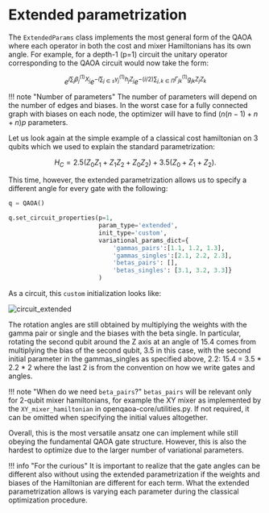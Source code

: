 # Extended parametrization

The `ExtendedParams` class implements the most general form of the QAOA where each operator in both the cost and mixer Hamiltonians has its own angle.
For example, for a depth-1 (p=1) circuit the unitary operator corresponding to the QAOA circuit would now take the form:

$$
e^{i\sum_{j}\beta_{j}^{(1)}X_j}e^{-i\sum_{j\in s} \gamma_{j}^{(1)}h_{j}Z_j} e^{-(i/2)\sum_{j,k \in \Pi}\Gamma_{jk}^{(1)}g_{jk}Z_jZ_k}
$$

!!! note "Number of parameters"
    The number of parameters will depend on the number of edges and biases. In the worst case for a fully connected graph with biases on each node, the optimizer will have to find $(n(n-1) + n + n) p$ parameters. 

Let us look again at the simple example of a classical cost hamiltonian on 3 qubits which we used to explain the standard parametrization:

$$
H_C = 2.5 (Z_0Z_1 + Z_1Z_2 + Z_0Z_2) + 3.5 (Z_0 + Z_1 + Z_2).
$$

This time, however, the extended parametrization allows us to specify a different angle for every gate with the following:

```Python
q = QAOA()

q.set_circuit_properties(p=1, 
                         param_type='extended', 
                         init_type='custom', 
                         variational_params_dict={
                             'gammas_pairs':[1.1, 1.2, 1.3], 
                             'gammas_singles':[2.1, 2.2, 2.3], 
                             'betas_pairs': [], 
                             'betas_singles': [3.1, 3.2, 3.3]}
                         )
```

As a circuit, this `custom` initialization looks like:

![circuit_extended](/img/circuit_extended.png)

The rotation angles are still obtained by multiplying the weights with the gamma pair or single and the biases with the beta single. In particular, rotating the second qubit around the Z axis at an angle of 15.4 comes from multiplying the bias of the second qubit, 3.5 in this case, with the second initial parameter in the gammas_singles as specified above, 2.2: 15.4 = 3.5 * 2.2 * 2 where the last 2 is from the convention on how we write gates and angles. 

!!! note "When do we need `beta_pairs`?"
    `betas_pairs` will be relevant only for 2-qubit mixer hamiltonians, for example the XY mixer as implemented by the `XY_mixer_hamiltonian` in openqaoa-core/utilities.py. If not required, it can be omitted when specifying the initial values altogether.

Overall, this is the most versatile ansatz one can implement while still obeying the fundamental QAOA gate structure. However, this is also the hardest to optimize due to the larger number of variational parameters. 

!!! info "For the curious"
    It is important to realize that the gate angles can be different also without using the extended parametrization if the weights and biases of the Hamiltonian are different for each term. What the extended parametrization allows is varying each parameter during the classical optimization procedure. 
